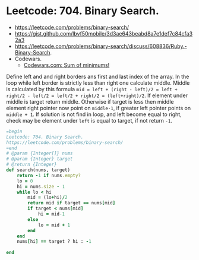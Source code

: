 # Leetcode: 704. Binary Search.

- https://leetcode.com/problems/binary-search/
- https://gist.github.com/lbvf50mobile/3d3ae643beabd8a7e1def7c84cfa32a3
- https://leetcode.com/problems/binary-search/discuss/608836/Ruby.-Binary-Search.
- Codewars.
    - [Codewars.com: Sum of minimums!](https://gist.github.com/lbvf50mobile/52260af5938bb49b22efdae0730b1ffe)


Define left and and right borders ans first and last index of the array. In the loop while left border is strictly less than right one calculate middle. Middle is calculated by this formula `mid = left + (right - left)/2 = left + right/2 - left/2 = left/2 + right/2 = (left+right)/2`. If element under middle is target return middle. Otherwise if target is less then middle element right pointer now point on `middle-1`, if greater left pointer points on `middle + 1`. If solution is not find in loop, and left become equal to right, check may be element under `left` is equal to target, if not return `-1`.

```Ruby
=begin
Leetcode: 704. Binary Search.
https://leetcode.com/problems/binary-search/
=end
# @param {Integer[]} nums
# @param {Integer} target
# @return {Integer}
def search(nums, target)
    return -1 if nums.empty?
    lo = 0
    hi = nums.size - 1
    while lo < hi
        mid = (lo+hi)/2
        return mid if target == nums[mid]
        if target < nums[mid]
            hi = mid-1
        else
            lo = mid + 1
        end
    end
    nums[hi] == target ? hi : -1
    
end
```